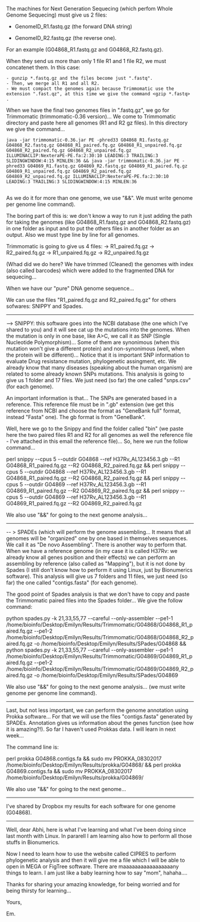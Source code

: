 
The machines for Next Generation Sequecing (which perfom Whole Genome Sequecing) must give us 2 files: 

- GenomeID_R1.fastq.gz (the forward DNA string) 

- GenomeID_R2.fastq.gz (the reverse one). 


For an example (G04868_R1.fastq.gz and G04868_R2.fastq.gz).



When they send us more than only 1 file R1 and 1 file R2, we must concatenet them. In this case:


```
- gunzip *.fastq.gz and the files become just ".fastq".
- Then, we merge all R1 and all R2.
- We must compact the genomes again because Trimmomatic use the extension ".fast.qz", at this time we give the command <gzip *.fastq> .

```

When we have the final two genomes files in ".fastq.gz", we go for Trimmomatic (trimmomatic-0.36 version)... We come to Trimmomatic directory and paste here all genomes (R1 and R2 gz files). In this directory we give the command...

```
java -jar trimmomatic-0.36.jar PE -phred33 G04868_R1.fastq.gz G04868_R2.fastq.gz G04868_R1_paired.fq.gz G04868_R1_unpaired.fq.gz G04868_R2_paired.fq.gz G04868_R2_unpaired.fq.gz ILLUMINACLIP:NexteraPE-PE.fa:2:30:10 LEADING:3 TRAILING:3 SLIDINGWINDOW:4:15 MINLEN:36 && java -jar trimmomatic-0.36.jar PE -phred33 G04869_R1.fastq.gz G04869_R2.fastq.gz G04869_R1_paired.fq.gz G04869_R1_unpaired.fq.gz G04869_R2_paired.fq.gz G04869_R2_unpaired.fq.gz ILLUMINACLIP:NexteraPE-PE.fa:2:30:10 LEADING:3 TRAILING:3 SLIDINGWINDOW:4:15 MINLEN:36


```

As we do it for more than one genome, we use "&&".  We must write genome per genome line command).


The boring part of this is: we don't know a way to run it just adding the path for taking the genomes (like G04868_R1.fastq.gz and G04868_R2.fastq.gz) in one folder as input and to put the others files in another folder as an output. Also we must type line by line for all genomes.


Trimmomatic is going to give us 4 files:
 -> R1_paired.fq.gz 
 -> R2_paired.fq.gz 
 -> R1_unpaired.fq.gz 
 -> R2_unpaired.fq.gz 

(Whad did we do here? We have trimmed (Cleaned) the genomes with index (also called barcodes) which were added to the fragmented DNA for sequecing...

When we have our "pure" DNA genome sequence...

We can use the files "R1_paired.fq.gz and R2_paired.fq.gz" for others sofwares: SNIPPY and Spades.

--------------------------------------------------
--> SNIPPY: this software goes into the NCBI database (the one which I've shared to you) and it will see cat up the mutations into the genomes. When the mutation is only in one base, like A>C, we call it as SNP (Single Nucleotide Polymorphism)... Some of them are synonimous (when this mutation won't give a different protein) and non-synonimous (well, when the protein will be different)... Notice that it is important SNP information to evaluate Drug resistance mutation, phylogenetic assingment, etc. We already know that many diseases (speaking about the human organism) are related to some already known SNPs mutations. This analysis is going to give us 1 folder and 17 files. We just need (so far) the one called "snps.csv" (for each genome).

An important information is that... The SNPs are generated based in a reference. This reference file must be in ".gb" extension (we get this reference from NCBI and choose the format as "GeneBank full" format, instead "Fasta" one). The gb format is from "GeneBank".

Well, here we go to the Snippy and find the folder called "bin" (we paste here the two paired files R1 and R2 for all genomes as well the reference file - I've attached in this email the reference file)... So, here we run the follow command...


perl snippy --cpus 5 --outdir G04868 --ref H37Rv_AL123456.3.gb --R1 G04868_R1_paired.fq.gz --R2 G04868_R2_paired.fq.gz && perl snippy --cpus 5 --outdir G04868 --ref H37Rv_AL123456.3.gb --R1 G04868_R1_paired.fq.gz --R2 G04868_R2_paired.fq.gz && perl snippy --cpus 5 --outdir G04869 --ref H37Rv_AL123456.3.gb --R1 G04869_R1_paired.fq.gz --R2 G04869_R2_paired.fq.gz && perl snippy --cpus 5 --outdir G04869 --ref H37Rv_AL123456.3.gb --R1 G04869_R1_paired.fq.gz --R2 G04869_R2_paired.fq.gz

We also use "&&" for going to the next genome analysis...

--------------------------------------------------

-- > SPADEs (which will perform the genome assembling... It means that all genomes will be "organized" one by one based in themselves sequences. We call it as "De novo Assembling". There is another way to perform that. When we have a reference genome (in my case it is called H37Rv: we already know all genes position and their effects) we can perform an assembling by reference (also called as "Mapping"), but it is not done by Spades (I still don't know how to perform it using Linux, just by Bionumerics software). This analysis will give us 7 folders and 11 files, we just need (so far) the one called "contigs.fasta" (for each genome).

The good point of Spades analysis is that we don't have to copy and paste the Trimmomatic paired files into the Spades folder... We give the follow command:

python spades.py -k 21,33,55,77 --careful --only-assembler --pe1-1 /home/bioinfo/Desktop/Emilyn/Results/Trimmomatic/G04868/G04868_R1_paired.fq.gz --pe1-2 /home/bioinfo/Desktop/Emilyn/Results/Trimmomatic/G04868/G04868_R2_paired.fq.gz -o /home/bioinfo/Desktop/Emilyn/Results/SPades/G04868 && python spades.py -k 21,33,55,77 --careful --only-assembler --pe1-1 /home/bioinfo/Desktop/Emilyn/Results/Trimmomatic/G04869/G04869_R1_paired.fq.gz --pe1-2 /home/bioinfo/Desktop/Emilyn/Results/Trimmomatic/G04869/G04869_R2_paired.fq.gz -o /home/bioinfo/Desktop/Emilyn/Results/SPades/G04869 

We also use "&&" for going to the next genome analysis... (we must write genome per genome line command).

------------------------------------------


Last, but not less important, we can perform the genome annotation using Prokka software... For that we will use the files "contigs.fasta" generated by SPADEs. Annotation gives us information about the genes function (see how it is amazing?!). So far I haven't used Prokkas data. I will learn in next week...

The command line is:

perl prokka G04868.contigs.fa && sudo mv PROKKA_08302017 /home/bioinfo/Desktop/Emilyn/Results/prokka/G04868/ && perl prokka G04869.contigs.fa && sudo mv PROKKA_08302017 /home/bioinfo/Desktop/Emilyn/Results/prokka/G04869/ 

We also use "&&" for going to the next genome...

-----------------------------------------

I've shared by Dropbox my results for each software for one genome (G04868).

----------------------------------------
Well, dear Abhi, here is what I've learning and what I've been doing since last month with Linux. In pararell I am learning also how to perform all those stuffs in Bionumerics.

Now I need to learn how to use the website called CIPRES to perform phylogenetic analysis and then it will give me a file which I will be able to open in MEGA or FigTree software. There are maaaaaaaaaaaaaaaaany things to learn. I am just like a baby learning how to say "mom", hahaha....

Thanks for sharing your amazing knowledge, for being worried and for being thirsty for learning...

Yours,

Em.